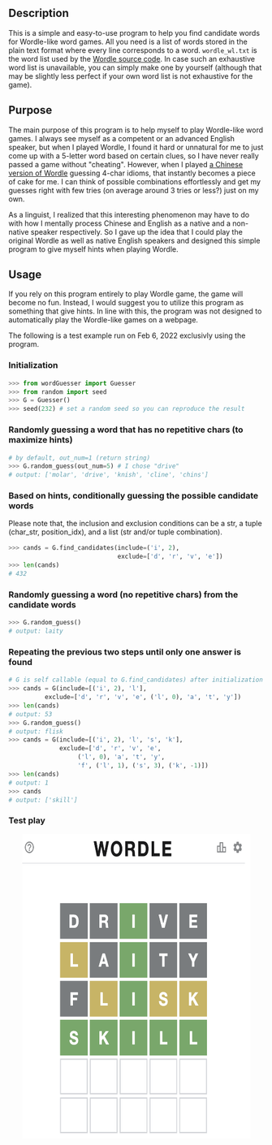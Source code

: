 ## Description

This is a simple and easy-to-use program to help you find candidate words for Wordle-like word games. All you need is a list of words stored in the plain text format where every line corresponds to a word. `wordle_wl.txt` is the word list used by the [Wordle source code](https://www.powerlanguage.co.uk/wordle/main.c1506a22.js). In case such an exhaustive word list is unavailable, you can simply make one by yourself (although that may be slightly less perfect if your own word list is not exhaustive for the game). 

## Purpose

The main purpose of this program is to help myself to play Wordle-like word games. I always see myself as a competent or an advanced English speaker, but when I played Wordle, I found it hard or unnatural for me to just come up with a 5-letter word based on certain clues, so I have never really passed a game without "cheating". However, when I played [a Chinese version of Wordle](https://cheeaun.github.io/chengyu-wordle/?fbclid=IwAR1zrZZ8ME5SB5q8ILTXZJ7yQ9bGI677E1RSpqkpqVN1B0btwL1W1rbk2so) guessing 4-char idioms, that instantly becomes a piece of cake for me. I can think of possible combinations effortlessly and get my guesses right with few tries (on average around 3 tries or less?) just on my own. 

As a linguist, I realized that this interesting phenomenon may have to do with how I mentally process Chinese and English as a native and a non-native speaker respectively. So I gave up the idea that I could play the original Wordle as well as native English speakers and designed this simple program to give myself hints when playing Wordle. 

## Usage

If you rely on this program entirely to play Wordle game, the game will become no fun. Instead, I would suggest you to utilize this program as something that give hints. In line with this, the program was not designed to automatically play the Wordle-like games on a webpage.  

The following is a test example run on Feb 6, 2022 exclusivly using the program. 

### Initialization

```python
>>> from wordGuesser import Guesser
>>> from random import seed
>>> G = Guesser()
>>> seed(232) # set a random seed so you can reproduce the result
```


### Randomly guessing a word that has no repetitive chars (to maximize hints) 

```python
# by default, out_num=1 (return string) 
>>> G.random_guess(out_num=5) # I chose "drive"
# output: ['molar', 'drive', 'knish', 'cline', 'chins']
```


### Based on hints, conditionally guessing the possible candidate words

Please note that, the inclusion and exclusion conditions can be a str, a tuple (char_str, position_idx), and a list (str and/or tuple combination). 

```python
>>> cands = G.find_candidates(include=('i', 2), 
                              exclude=['d', 'r', 'v', 'e'])
>>> len(cands)
# 432
```

### Randomly guessing a word (no repetitive chars) from the candidate words

```python
>>> G.random_guess()
# output: laity
```

### Repeating the previous two steps until only one answer is found

```python
# G is self callable (equal to G.find_candidates) after initialization
>>> cands = G(include=[('i', 2), 'l'], 
	      exclude=['d', 'r', 'v', 'e', ('l', 0), 'a', 't', 'y'])
>>> len(cands) 
# output: 53
>>> G.random_guess()
# output: flisk
>>> cands = G(include=[('i', 2), 'l', 's', 'k'], 
              exclude=['d', 'r', 'v', 'e', 
                   ('l', 0), 'a', 't', 'y', 
                   'f', ('l', 1), ('s', 3), ('k', -1)])
>>> len(cands)
# output: 1
>>> cands 
# output: ['skill']
```

### Test play

<p align='center'>
 <img align="center" height="600px" width="450px" src="./test_example.png">
</p>
